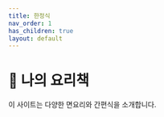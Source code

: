 ```yaml
---
title: 한정식
nav_order: 1
has_children: true
layout: default
---
```


# 🍳 나의 요리책

이 사이트는 다양한 면요리와 간편식을 소개합니다.
